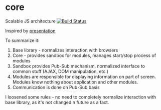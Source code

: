 core
====

Scalable JS architecture
[![Build Status](https://api.travis-ci.org/tmorozov/core.png)](https://travis-ci.org/tmorozov/core)

Inspired by [presentation](http://www.slideshare.net/nzakas/scalable-javascript-application-architecture)

To summarize it:
1. Base library - normalizes interaction with browsers
2. Core - provides sandbox for modules, manages start/stop process of modules
3. Sandbox provides Pub-Sub mechanism, normalized interface to common stuff (AJAX, DOM manipulation, etc.)
4. Modules are responsible for displaying information on part of screen. Modules know nothing about application and other modules.
5. Communication is done on Pub-Sub basis

I loosened some rules - no need to completely normalize interaction with base library, as it's not changed n future as a fact.